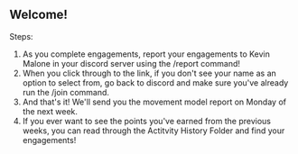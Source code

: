 ## Welcome!

Steps:

1. As you complete engagements, report your engagements to Kevin Malone in your discord server using the /report command!
2. When you click through to the link, if you don't see your name as an option to select from, go back to discord and make sure you've already run the /join command.
3. And that's it! We'll send you the movement model report on Monday of the next week.
4. If you ever want to see the points you've earned from the previous weeks, you can read through the Actitvity History Folder and find your engagements!
